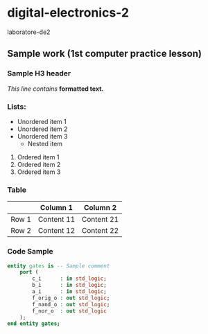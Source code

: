 # digital-electronics-2
laboratore-de2

## Sample work (1st computer practice lesson)
### Sample H3 header

_This line contains_ **formatted text.**

### Lists:

- Unordered item 1
- Unordered item 2
- Unordered item 3
  - Nested item

1. Ordered item 1
2. Ordered item 2
3. Ordered item 3

### Table

|          | Column 1 | Column 2 | 
|----------|----------|----------|
|  Row 1   |Content 11|Content 21|
|  Row 2   |Content 12|Content 22|

### Code Sample

```vhdl
entity gates is -- Sample comment
    port (
        c_i      : in std_logic;
        b_i      : in std_logic;
        a_i      : in std_logic;
        f_orig_o : out std_logic;
        f_nand_o : out std_logic;
        f_nor_o  : out std_logic
    );
end entity gates;
```
